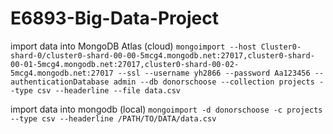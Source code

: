 # E6893-Big-Data-Project

import data into MongoDB Atlas (cloud)
`mongoimport --host Cluster0-shard-0/cluster0-shard-00-00-5mcg4.mongodb.net:27017,cluster0-shard-00-01-5mcg4.mongodb.net:27017,cluster0-shard-00-02-5mcg4.mongodb.net:27017 --ssl --username yh2866 --password Aa123456 --authenticationDatabase admin --db donorschoose --collection projects --type csv --headerline --file data.csv`

import data into mongodb (local)
`mongoimport -d donorschoose -c projects --type csv --headerline /PATH/TO/DATA/data.csv`

